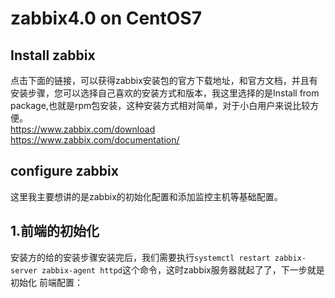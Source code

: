 # zabbix4.0 on CentOS7
## Install zabbix
点击下面的链接，可以获得zabbix安装包的官方下载地址，和官方文档，并且有安装步骤，您可以选择自己喜欢的安装方式和版本，我这里选择的是Install from package,也就是rpm包安装，这种安装方式相对简单，对于小白用户来说比较方便。  
https://www.zabbix.com/download
https://www.zabbix.com/documentation/
## configure zabbix
这里我主要想讲的是zabbix的初始化配置和添加监控主机等基础配置。
## 1.前端的初始化
安装方的给的安装步骤安装完后，我们需要执行`systemctl restart zabbix-server zabbix-agent httpd`这个命令，这时zabbix服务器就起了了，下一步就是初始化
前端配置：



